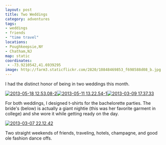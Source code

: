 ```yaml
---
layout: post
title: Two Weddings
category: adventures
tags:
- weddings
- friends
- "time travel"
locations:
- Poughkeepsie,NY
- Chatham,NJ
map: static
coordinates:
 - -73.9210542,41.6939295
image: http://farm3.staticflickr.com/2820/10848469853_f698588d08_b.jpg
---
```

I had the distinct honor of being in two weddings this month. 

<div class="photos">
<a href="http://www.flickr.com/photos/katydecorah/10848222696/" title="2013-05-18 12.53.08-2 by katydecorah, on Flickr"><img src="http://farm6.staticflickr.com/5511/10848222696_2e53047738_b.jpg" class="img-half" alt="2013-05-18 12.53.08-2"></a><a href="http://www.flickr.com/photos/katydecorah/10848154325/" title="2013-05-11 13.22.54-1 by katydecorah, on Flickr"><img src="http://farm8.staticflickr.com/7313/10848154325_0173b718d5_b.jpg" class="img-half" alt="2013-05-11 13.22.54-1"></a><a href="http://www.flickr.com/photos/katydecorah/10848469853/" title="2013-03-09 17.37.33 by katydecorah, on Flickr"><img src="http://farm3.staticflickr.com/2820/10848469853_f698588d08_b.jpg" alt="2013-03-09 17.37.33"></a>
</div>

For both weddings, I designed t-shirts for the bachelorette parties. The bride's (below) is actually a giant nightie (this was her favorite garment in college) and she wore it while getting ready on the day.

<div class="photos">
<a href="http://www.flickr.com/photos/katydecorah/10848202346/" title="2013-03-07 22.12.42 by katydecorah, on Flickr"><img src="http://farm4.staticflickr.com/3813/10848202346_cc7f9cec11_b.jpg" alt="2013-03-07 22.12.42"></a>
</div>

Two straight weekends of friends, traveling, hotels, champagne, and good ole fashion dance offs.